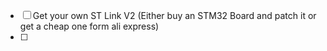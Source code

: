 - [ ] Get your own ST Link V2 (Either buy an STM32 Board and patch it or get a cheap one form ali express)
- [ ] 